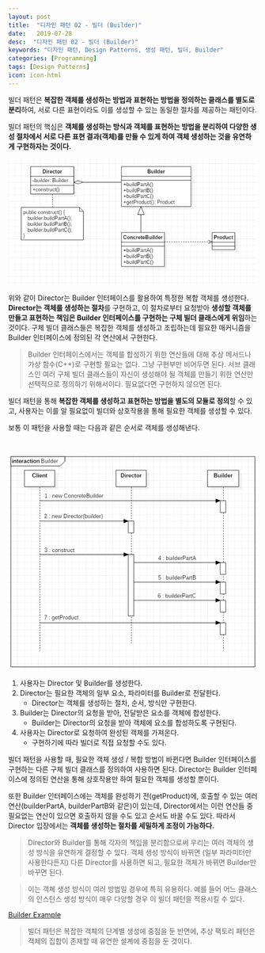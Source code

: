 ```yaml
---
layout: post
title:  "디자인 패턴 02 - 빌더 (Builder)"
date:   2019-07-28
desc:  "디자인 패턴 02 - 빌더 (Builder)"
keywords: "디자인 패턴, Design Patterns, 생성 패턴, 빌더, Builder"
categories: [Programming]
tags: [Design Patterns]
icon: icon-html
---
```


빌더 패턴은 **복잡한 객체를 생성하는 방법과 표현하는 방법을 정의하는 클래스를 별도로 분리**하여, 서로 다른 표현이라도 이를 생성할 수 있는 동일한 절차를 제공하는 패턴이다.

빌더 패턴의 핵심은 **객체를 생성하는 방식과 객체를 표현하는 방법을 분리하여 다양한 생성 절차에서 서로 다른 표현 결과(객체)를 만들 수 있게 하여 객체 생성하는 것을 유연하게 구현하자는 것이다.**

![00.png](/static/assets/img/blog/programming/2019-07-28-design_patterns_02/00.png)

위와 같이 Director는 Builder 인터페이스를 활용하여 특정한 복합 객체를 생성한다. 
**Director는 객체를 생성하는 절차**를 구현하고, 이 절차로부터 요청받아 **생성할 객체를 만들고 표현하는 책임은 Builder 인터페이스를 구현하는 구체 빌더 클래스에게 위임**하는 것이다. 구체 빌더 클래스들은 복잡한 객체를 생성하고 조립하는데 필요한 매커니즘을 Builder 인터페이스에 정의된 각 연산에서 구현한다.

> Builder 인터페이스에서는 객체를 합성하기 위한 연산들에 대해 추상 메서드나 가상 함수(C++)로 구현할 필요는 없다. 그냥 구현부만 비어두면 된다. 서브 클래스인 여러 구체 빌더 클래스들이 자신이 생성해야 될 객체를 만들기 위한 연산만 선택적으로 정의하기 위해서이다. 필요없다면 구현하지 않으면 된다.

빌더 패턴을 통해 **복잡한 객체를 생성하고 표현하는 방법을 별도의 모듈로 정의**할 수 있고, 사용자는 이를 알 필요없이 빌더와 상호작용을 통해 필요한 객체를 생성할 수 있다. 

보통 이 패턴을 사용할 때는 다음과 같은 순서로 객체를 생성해낸다.

<br>

![01.png](/static/assets/img/blog/programming/2019-07-28-design_patterns_02/01.png)

1. 사용자는 Director 및 Builder를 생성한다.
2. Director는 필요한 객체의 일부 요소, 파라미터를 Builder로 전달한다.
    - Director는 객체를 생성하는 절차, 순서, 방식만 구현한다.
3. Builder는 Director의 요청을 받아, 전달받은 요소를 객체에 합성한다.
    - Builder는 Director의 요청을 받아 객체에 요소를 합성하도록 구현된다.
4. 사용자는 Director로 요청하여 완성된 객체를 가져온다.
    - 구현하기에 따라 빌더로 직접 요청할 수도 있다.

빌더 패턴을 사용할 때, 필요한 객체 생성 / 복합 방법이 바뀐다면 Builder 인터페이스를 구현하는 다른 구체 빌더 클래스를 정의하여 사용하면 된다. Director는 Builder 인터페이스에 정의된 연산을 통해 상호작용만 하여 필요한 객체를 생성할 뿐이다.

또한 Builder 인터페이스에는 객체를 완성하기 전(getProduct)에, 호출할 수 있는 여러 연산(builderPartA, builderPartB와 같은)이 있는데, Director에서는 이런 연산들 중 필요없는 연산이 있으면 호출하지 않을 수도 있고 순서도 바꿀 수도 있다. 따라서 Director 입장에서는 **객체를 생성하는 절차를 세밀하게 조정이 가능하다.**

> Director와 Builder를 통해 각자의 책임을 분리함으로써 우리는 여러 객체의 생성 방식을 유연하게 결정할 수 있다. 객체 생성 방식이 바뀌면 (일부 파라미터만 사용한다든지) 다른 Director를 사용하면 되고, 필요한 객체가 바뀌면 Builder만 바꾸면 된다.

> 이는 객체 생성 방식이 여러 방법일 경우에 특히 유용하다. 예를 들어 어느 클래스의 인스턴스 생성 방식이 매우 다양할 경우 이 빌더 패턴을 적용시킬 수 있다.

[Builder Example
](https://github.com/dhsim86/design_pattern_study/commit/a29c4284701544b6200b158a4de539e2850301dc)

> 빌더 패턴은 복잡한 객체의 단계별 생성에 중점을 둔 반면에, 추상 팩토리 패턴은 객체의 집합이 존재할 때 유연한 설계에 중점을 둔 것이다. 